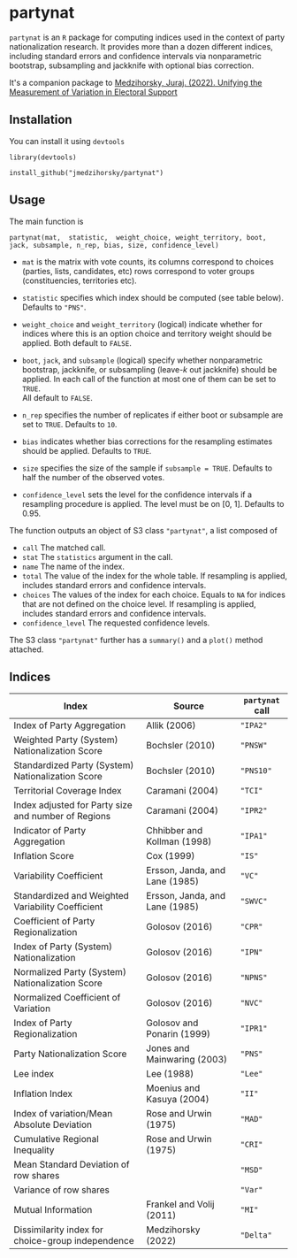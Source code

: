 # partynat

`partynat` is an `R` package for computing indices used in the context of party nationalization research.
It provides more than a dozen different indices,
including standard errors and confidence intervals 
via nonparametric bootstrap, subsampling and jackknife
with optional bias correction.


It's a companion package to
[Medzihorsky, Juraj. (2022). Unifying the Measurement of Variation in Electoral Support]()

## Installation

You can install it using `devtools`

`library(devtools)`

`install_github("jmedzihorsky/partynat")`


##  Usage

The main function is 

`partynat(mat, 
          statistic, 
          weight_choice,
          weight_territory,
          boot,
          jack,
          subsample,
          n_rep,
          bias,
          size,
          confidence_level)`

- `mat` 
    is the matrix with vote counts, its 
    columns correspond to choices (parties, lists, candidates, etc)
    rows correspond to voter groups (constituencies, territories etc).

- `statistic`
    specifies which index should be computed (see table below).
    Defaults to `"PNS"`.

- `weight_choice` and `weight_territory` 
    (logical) indicate whether for indices where this is an option 
    choice and territory weight should be applied.
    Both default to `FALSE`.

- `boot`, `jack`, and `subsample` (logical)
    specify whether nonparametric bootstrap, jackknife, or subsampling
    (leave-*k* out jackknife) should be applied. 
    In each call of the function at most one of them can be set to `TRUE`.    
    All default to `FALSE`.

- `n_rep` 
    specifies the number of replicates if either boot or subsample are set to `TRUE`.
    Defaults to `10`.

- `bias` 
    indicates whether bias corrections for the resampling estimates should be applied.
    Defaults to `TRUE`.

- `size` 
    specifies the size of the sample if `subsample = TRUE`. 
    Defaults to half the number of the observed votes.

- `confidence_level`
    sets the level for the confidence intervals if a resampling procedure is applied.
    The level must be on [0, 1].
    Defaults to 0.95.


The function outputs an object of S3 class `"partynat"`, a list composed of

- `call` The matched call.
- `stat` The `statistics` argument in the call.
- `name` The name of the index.
- `total` The value of the index for the whole table.
    If resampling is applied, includes standard errors and confidence intervals.
- `choices` The values of the index for each choice.
    Equals to `NA` for indices that are not defined on the choice level.
    If resampling is applied, includes standard errors and confidence intervals.
- `confidence_level` The requested confidence levels.    

The S3 class `"partynat"` further has a `summary()` and a `plot()` method attached.


## Indices

|Index|Source|`partynat` call|
|-----|------|---------------|
|Index of Party Aggregation|Allik (2006)|`"IPA2"`|
|Weighted Party (System) Nationalization Score|Bochsler (2010)|`"PNSW"`|
|Standardized Party (System) Nationalization Score|Bochsler (2010)|`"PNS10"`|
|Territorial Coverage Index|Caramani (2004)|`"TCI"`|
|Index adjusted for Party size and number of Regions|Caramani (2004)|`"IPR2"`|
|Indicator of Party Aggregation|Chhibber and Kollman (1998)|`"IPA1"`|
|Inflation Score|Cox (1999)|`"IS"`|
|Variability Coefficient|Ersson, Janda, and Lane (1985)|`"VC"`|
|Standardized and Weighted Variability Coefficient|Ersson, Janda, and Lane (1985)|`"SWVC"`|
|Coefficient of Party Regionalization|Golosov (2016)|`"CPR"`|
|Index of Party (System) Nationalization|Golosov (2016)|`"IPN"`|
|Normalized Party (System) Nationalization Score|Golosov (2016)|`"NPNS"`|
|Normalized Coefficient of Variation|Golosov (2016)|`"NVC"`|
|Index of Party Regionalization|Golosov and Ponarin (1999)|`"IPR1"`|
|Party Nationalization Score|Jones and Mainwaring (2003)|`"PNS"`|
|Lee index|Lee (1988)|`"Lee"`|
|Inflation Index|Moenius and Kasuya (2004)|`"II"`|
|Index of variation/Mean Absolute Deviation|Rose and Urwin (1975)|`"MAD"`|
|Cumulative Regional Inequality|Rose and Urwin (1975)|`"CRI"`|
|Mean Standard Deviation of row shares| |`"MSD"`|
|Variance of row shares| |`"Var"`|
|Mutual Information|Frankel and Volij (2011)|`"MI"`|
|Dissimilarity index for choice-group independence|Medzihorsky (2022)|`"Delta"`|
